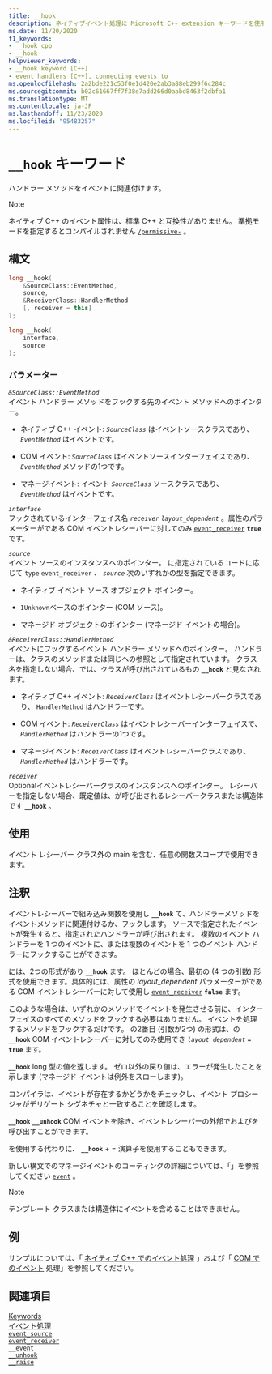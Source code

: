 ```yaml
---
title: __hook
description: ネイティブイベント処理に Microsoft C++ extension キーワードを使用する方法につい `__hook` て説明します。
ms.date: 11/20/2020
f1_keywords:
- __hook_cpp
- __hook
helpviewer_keywords:
- __hook keyword [C++]
- event handlers [C++], connecting events to
ms.openlocfilehash: 2a2bde221c53f0e1d420e2ab3a88eb299f6c284c
ms.sourcegitcommit: b02c61667ff7f38e7add266d0aabd8463f2dbfa1
ms.translationtype: MT
ms.contentlocale: ja-JP
ms.lasthandoff: 11/23/2020
ms.locfileid: "95483257"
---
```

# <a name="__hook-keyword"></a>`__hook` キーワード

ハンドラー メソッドをイベントに関連付けます。

> [!NOTE]
> ネイティブ C++ のイベント属性は、標準 C++ と互換性がありません。 準拠モードを指定するとコンパイルされません [`/permissive-`](../build/reference/permissive-standards-conformance.md) 。

## <a name="syntax"></a>構文

```cpp
long __hook(
    &SourceClass::EventMethod,
    source,
    &ReceiverClass::HandlerMethod
    [, receiver = this]
);

long __hook(
    interface,
    source
);
```

### <a name="parameters"></a>パラメーター

*`&SourceClass::EventMethod`*\
イベント ハンドラー メソッドをフックする先のイベント メソッドへのポインター。

- ネイティブ C++ イベント: *`SourceClass`* はイベントソースクラスであり、 *`EventMethod`* はイベントです。

- COM イベント: *`SourceClass`* はイベントソースインターフェイスであり、 *`EventMethod`* メソッドの1つです。

- マネージイベント: イベント *`SourceClass`* ソースクラスであり、 *`EventMethod`* はイベントです。

*`interface`*\
フックされているインターフェイス名 *`receiver`* *`layout_dependent`* 。属性のパラメーターがである COM イベントレシーバーに対してのみ [`event_receiver`](../windows/attributes/event-receiver.md) **`true`** です。

*`source`*\
イベント ソースのインスタンスへのポインター。 に指定されているコードに応じて `type` `event_receiver` 、 *`source`* 次のいずれかの型を指定できます。

- ネイティブ イベント ソース オブジェクト ポインター。

- `IUnknown`ベースのポインター (COM ソース)。

- マネージド オブジェクトのポインター (マネージド イベントの場合)。

*`&ReceiverClass::HandlerMethod`*\
イベントにフックするイベント ハンドラー メソッドへのポインター。 ハンドラーは、クラスのメソッドまたは同じへの参照として指定されています。 クラス名を指定しない場合、では、クラスが呼び出されているもの **`__hook`** と見なされます。

- ネイティブ C++ イベント: *`ReceiverClass`* はイベントレシーバークラスであり、 `HandlerMethod` はハンドラーです。

- COM イベント: *`ReceiverClass`* はイベントレシーバーインターフェイスで、 *`HandlerMethod`* はハンドラーの1つです。

- マネージイベント: *`ReceiverClass`* はイベントレシーバークラスであり、 *`HandlerMethod`* はハンドラーです。

*`receiver`*\
Optionalイベントレシーバークラスのインスタンスへのポインター。 レシーバーを指定しない場合、既定値は、が呼び出されるレシーバークラスまたは構造体です **`__hook`** 。

## <a name="usage"></a>使用

イベント レシーバー クラス外の main を含む、任意の関数スコープで使用できます。

## <a name="remarks"></a>注釈

イベントレシーバーで組み込み関数を使用し **`__hook`** て、ハンドラーメソッドをイベントメソッドに関連付けるか、フックします。 ソースで指定されたイベントが発生すると、指定されたハンドラーが呼び出されます。 複数のイベント ハンドラーを 1 つのイベントに、または複数のイベントを 1 つのイベント ハンドラーにフックすることができます。

には、2つの形式があり **`__hook`** ます。 ほとんどの場合、最初の (4 つの引数) 形式を使用できます。具体的には、属性の *layout_dependent* パラメーターがである COM イベントレシーバーに対して使用し [`event_receiver`](../windows/attributes/event-receiver.md) **`false`** ます。

このような場合は、いずれかのメソッドでイベントを発生させる前に、インターフェイスのすべてのメソッドをフックする必要はありません。 イベントを処理するメソッドをフックするだけです。 の2番目 (引数が2つ) の形式は、の **`__hook`** COM イベントレシーバーに対してのみ使用でき *`layout_dependent`* **`= true`** ます。

**`__hook`** long 型の値を返します。 ゼロ以外の戻り値は、エラーが発生したことを示します (マネージド イベントは例外をスローします)。

コンパイラは、イベントが存在するかどうかをチェックし、イベント プロシージャがデリゲート シグネチャと一致することを確認します。

**`__hook`** **`__unhook`** COM イベントを除き、イベントレシーバーの外部でおよびを呼び出すことができます。

を使用する代わりに、 **`__hook`** + = 演算子を使用することもできます。

新しい構文でのマネージイベントのコーディングの詳細については、「」を参照してください [`event`](../extensions/event-cpp-component-extensions.md) 。

> [!NOTE]
> テンプレート クラスまたは構造体にイベントを含めることはできません。

## <a name="example"></a>例

サンプルについては、「 [ネイティブ C++ でのイベント処理](../cpp/event-handling-in-native-cpp.md) 」および「 [COM でのイベント](../cpp/event-handling-in-com.md) 処理」を参照してください。

## <a name="see-also"></a>関連項目

[Keywords](../cpp/keywords-cpp.md)\
[イベント処理](../cpp/event-handling.md)\
[`event_source`](../windows/attributes/event-source.md)\
[`event_receiver`](../windows/attributes/event-receiver.md)\
[`__event`](../cpp/event.md)\
[`__unhook`](../cpp/unhook.md)\
[`__raise`](../cpp/raise.md)
